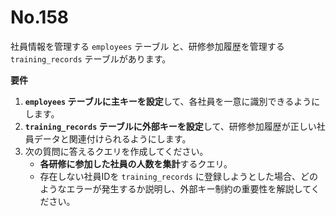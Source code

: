 # No.158

社員情報を管理する `employees` テーブル と、研修参加履歴を管理する `training_records` テーブルがあります。

**要件**

1. **`employees` テーブルに主キーを設定**して、各社員を一意に識別できるようにします。
2. **`training_records` テーブルに外部キーを設定**して、研修参加履歴が正しい社員データと関連付けられるようにします。
3. 次の質問に答えるクエリを作成してください。
   - **各研修に参加した社員の人数を集計**するクエリ。
   - 存在しない社員IDを `training_records` に登録しようとした場合、どのようなエラーが発生するか説明し、外部キー制約の重要性を解説してください。
